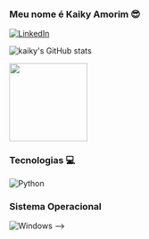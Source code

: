 ### Meu nome é Kaiky Amorim 😎

[![LinkedIn](https://img.shields.io/badge/LinkedIn-0077B5?style=for-the-badge&logo=linkedin&logoColor=white)](https://www.linkedin.com/in/kaiky-amorim/)

![kaiky's GitHub stats](https://github-readme-stats.vercel.app/api?username=kiq0509&show_icons=true&theme=dracula)

<img height="140em" src= "https://github-readme-stats.vercel.app/api/top-langs/?username=kiq0509&layout=compact&theme=dracula"/>

### Tecnologias 💻

![Python](https://img.shields.io/badge/Python-14354C?style=for-the-badge&logo=python&logoColor=white)

### Sistema Operacional

![Windows](https://img.shields.io/badge/Windows-0078D6?style=for-the-badge&logo=windows&logoColor=white)
-->
